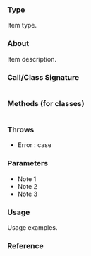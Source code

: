 ### Type
Item type.

### About
Item description.

### Call/Class Signature
```typescript
```

### Methods (for classes)
```typescript
```

### Throws
 - Error : case

### Parameters
- Note 1
- Note 2
- Note 3

### Usage
Usage examples.

### Reference

